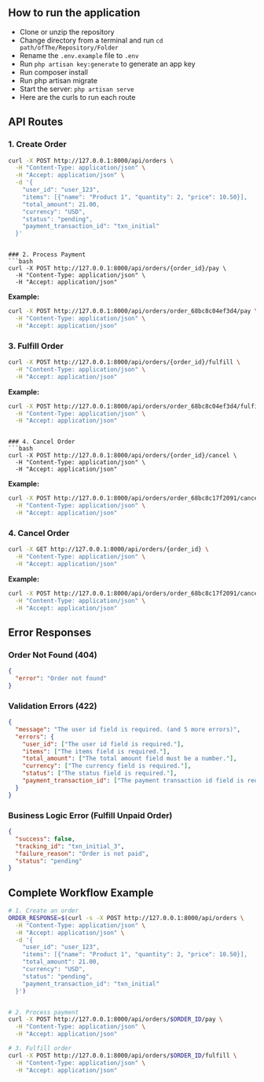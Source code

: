 ## How to run the application
- Clone or unzip the repository
- Change directory from a terminal and run `cd path/ofThe/Repository/Folder`
- Rename the `.env.example` file to `.env`
- Run `php artisan key:generate` to generate an app key
- Run composer install
- Run php artisan migrate
- Start the server: `php artisan serve`
- Here are the curls to run each route

## API Routes

### 1. Create Order
```bash
curl -X POST http://127.0.0.1:8000/api/orders \
  -H "Content-Type: application/json" \
  -H "Accept: application/json" \
  -d '{
    "user_id": "user_123",
    "items": [{"name": "Product 1", "quantity": 2, "price": 10.50}],
    "total_amount": 21.00,
    "currency": "USD",
    "status": "pending",
    "payment_transaction_id": "txn_initial"
  }'
```


```

### 2. Process Payment
```bash
curl -X POST http://127.0.0.1:8000/api/orders/{order_id}/pay \
  -H "Content-Type: application/json" \
  -H "Accept: application/json"
```

**Example:**
```bash
curl -X POST http://127.0.0.1:8000/api/orders/order_68bc8c04ef3d4/pay \
  -H "Content-Type: application/json" \
  -H "Accept: application/json"
```



### 3. Fulfill Order
```bash
curl -X POST http://127.0.0.1:8000/api/orders/{order_id}/fulfill \
  -H "Content-Type: application/json" \
  -H "Accept: application/json"
```

**Example:**
```bash
curl -X POST http://127.0.0.1:8000/api/orders/order_68bc8c04ef3d4/fulfill \
  -H "Content-Type: application/json" \
  -H "Accept: application/json"
```


```

### 4. Cancel Order
```bash
curl -X POST http://127.0.0.1:8000/api/orders/{order_id}/cancel \
  -H "Content-Type: application/json" \
  -H "Accept: application/json"
```

**Example:**
```bash
curl -X POST http://127.0.0.1:8000/api/orders/order_68bc8c17f2091/cancel \
  -H "Content-Type: application/json" \
  -H "Accept: application/json"
```

### 4. Cancel Order
```bash
curl -X GET http://127.0.0.1:8000/api/orders/{order_id} \
  -H "Content-Type: application/json" \
  -H "Accept: application/json"
```

**Example:**
```bash
curl -X POST http://127.0.0.1:8000/api/orders/order_68bc8c17f2091/cancel \
  -H "Content-Type: application/json" \
  -H "Accept: application/json"
```

## Error Responses

### Order Not Found (404)
```json
{
  "error": "Order not found"
}
```

### Validation Errors (422)
```json
{
  "message": "The user id field is required. (and 5 more errors)",
  "errors": {
    "user_id": ["The user id field is required."],
    "items": ["The items field is required."],
    "total_amount": ["The total amount field must be a number."],
    "currency": ["The currency field is required."],
    "status": ["The status field is required."],
    "payment_transaction_id": ["The payment transaction id field is required."]
  }
}
```

### Business Logic Error (Fulfill Unpaid Order)
```json
{
  "success": false,
  "tracking_id": "txn_initial_3",
  "failure_reason": "Order is not paid",
  "status": "pending"
}
```

## Complete Workflow Example

```bash
# 1. Create an order
ORDER_RESPONSE=$(curl -s -X POST http://127.0.0.1:8000/api/orders \
  -H "Content-Type: application/json" \
  -H "Accept: application/json" \
  -d '{
    "user_id": "user_123",
    "items": [{"name": "Product 1", "quantity": 2, "price": 10.50}],
    "total_amount": 21.00,
    "currency": "USD",
    "status": "pending",
    "payment_transaction_id": "txn_initial"
  }')


# 2. Process payment
curl -X POST http://127.0.0.1:8000/api/orders/$ORDER_ID/pay \
  -H "Content-Type: application/json" \
  -H "Accept: application/json"

# 3. Fulfill order
curl -X POST http://127.0.0.1:8000/api/orders/$ORDER_ID/fulfill \
  -H "Content-Type: application/json" \
  -H "Accept: application/json"
```
